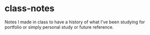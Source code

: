 # class-notes
Notes I made in class to have a history of what I've been studying for portfolio or simply personal study or future reference.
